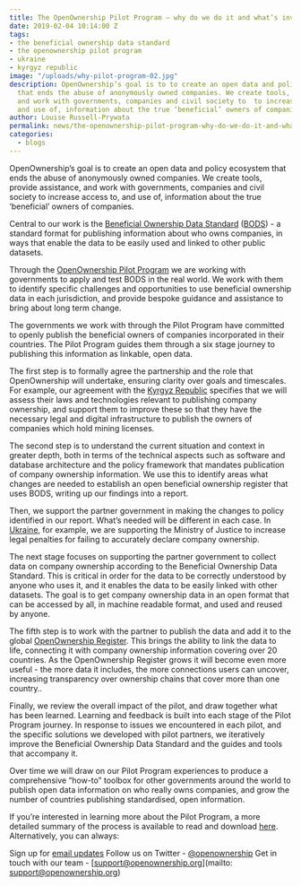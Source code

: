 ```yaml
---
title: The OpenOwnership Pilot Program – why do we do it and what’s involved?
date: 2019-02-04 10:14:00 Z
tags:
- the beneficial ownership data standard
- the openownership pilot program
- ukraine
- kyrgyz republic
image: "/uploads/why-pilot-program-02.jpg"
description: OpenOwnership’s goal is to to create an open data and policy ecosystem
  that ends the abuse of anonymously owned companies. We create tools, provide assistance,
  and work with governments, companies and civil society to  to increase access to,
  and use of, information about the true ‘beneficial’ owners of companies.
author: Louise Russell-Prywata
permalink: news/the-openownership-pilot-program-why-do-we-do-it-and-whats-involved/
categories:
  - blogs
---
```


OpenOwnership’s goal is to create an open data and policy ecosystem that ends the abuse of anonymously owned companies. We create tools, provide assistance, and work with governments, companies and civil society to increase access to, and use of, information about the true ‘beneficial’ owners of companies.

Central to our work is the [Beneficial Ownership Data Standard](https://standard.openownership.org/en/v0-1/) ([BODS](https://www.openownership.org/what-we-do/the-beneficial-ownership-data-standard/)) - a standard format for publishing information about who owns companies, in ways that enable the data to be easily used and linked to other public datasets.

Through the [OpenOwnership Pilot Program](https://www.openownership.org/what-we-do/the-openownership-pilot-program/) we are working with governments to apply and test BODS in the real world. We work with them to identify specific challenges and opportunities to use beneficial ownership data in each jurisdiction, and provide bespoke guidance and assistance to bring about long term change.

The governments we work with through the Pilot Program have committed to openly publish the beneficial owners of companies incorporated in their countries. The Pilot Program guides them through a six stage journey to publishing this information as linkable, open data.

The first step is to formally agree the partnership and the role that OpenOwnership will undertake, ensuring clarity over goals and timescales. For example, our agreement with the [Kyrgyz Republic](https://www.openownership.org/news/kyrgyzstan-joins-openownerships-pilot-program/) specifies that we will assess their laws and technologies relevant to publishing company ownership, and support them to improve these so that they have the necessary legal and digital infrastructure to publish the owners of companies which hold mining licenses.

The second step is to understand the current situation and context in greater depth, both in terms of the technical aspects such as software and database architecture and the policy framework that mandates publication of company ownership information. We use this to identify areas what changes are needed to establish an open beneficial ownership register that uses BODS, writing up our findings into a report.

Then, we support the partner government in making the changes to policy identified in our report. What’s needed will be different in each case. In [Ukraine](https://www.openownership.org/news/ukrainemou/), for example, we are supporting the Ministry of Justice to increase legal penalties for failing to accurately declare company ownership.

The next stage focuses on supporting the partner government to collect data on company ownership according to the Beneficial Ownership Data Standard. This is critical in order for the data to be correctly understood by anyone who uses it, and it enables the data to be easily linked with other datasets. The goal is to get company ownership data in an open format that can be accessed by all, in machine readable format, and used and reused by anyone.

The fifth step is to work with the partner to publish the data and add it to the global [OpenOwnership Register](https://register.openownership.org/). This brings the ability to link the data to life, connecting it with company ownership information covering over 20 countries. As the OpenOwnership Register grows it will become even more useful - the more data it includes, the more connections users can uncover, increasing transparency over ownership chains that cover more than one country..

Finally, we review the overall impact of the pilot, and draw together what has been learned. Learning and feedback is built into each stage of the Pilot Program journey. In response to issues we encountered in each pilot, and the specific solutions we developed with pilot partners, we iteratively improve the Beneficial Ownership Data Standard and the guides and tools that accompany it.

Over time we will draw on our Pilot Program experiences to produce a comprehensive “how-to” toolbox for other governments around the world to publish open data information on who really owns companies, and grow the number of countries publishing standardised, open information.

If you’re interested in learning more about the Pilot Program, a more detailed summary of the process is available to read and download [here](/uploads/pilot-program-summary-of-metholodogy.pdf). Alternatively, you can always:

Sign up for [email updates](https://www.openownership.org/connect-with-us/)
Follow us on Twitter - [@openownership](https://twitter.com/OpenOwnership)
Get in touch with our team - [support@openownership.org](mailto: support@openownership.org)
